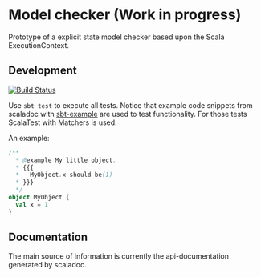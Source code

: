 # Model checker (Work in progress)

Prototype of a explicit state model checker based upon the Scala ExecutionContext.

## Development

[![Build Status](https://travis-ci.org/Jentsch/modelchecker.svg?branch=master)](https://travis-ci.org/Jentsch/modelchecker)

Use `sbt test` to execute all tests.
Notice that example code snippets from scaladoc with [sbt-example](https://github.com/ThoughtWorksInc/sbt-example) are used to test functionality.
For those tests ScalaTest with Matchers is used.

An example:

```scala
/**
  * @example My little object. 
  * {{{
  *   MyObject.x should be(1)
  * }}}
  */
object MyObject {
  val x = 1
}
```

## Documentation

The main source of information is currently the api-documentation generated by scaladoc.
